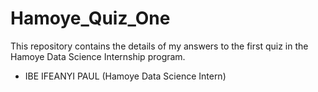 # Hamoye_Quiz_One

This repository contains the details of my answers to the first quiz in the Hamoye Data Science Internship program.
 - IBE IFEANYI PAUL (Hamoye Data Science Intern)

